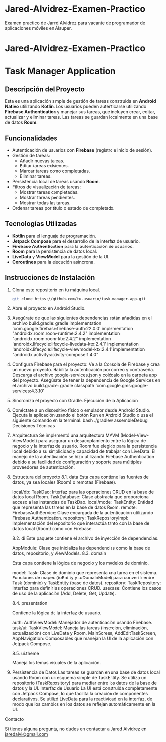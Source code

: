 # Jared-Alvidrez-Examen-Practico
Examen practico de Jared Alvidrez para vacante de programador de aplicaciones móviles en Alsuper. 
# Jared-Alvidrez-Examen-Practico
# Task Manager Application

## Descripción del Proyecto

Esta es una aplicación simple de gestión de tareas construida en **Android Nativo** utilizando **Kotlin**. Los usuarios pueden autenticarse utilizando **Firebase Authentication** y manejar sus tareas, que incluyen crear, editar, actualizar y eliminar tareas. Las tareas se guardan localmente en una base de datos **Room**.

## Funcionalidades

- Autenticación de usuarios con **Firebase** (registro e inicio de sesión).
- Gestión de tareas:
  - Añadir nuevas tareas.
  - Editar tareas existentes.
  - Marcar tareas como completadas.
  - Eliminar tareas.
- Persistencia local de tareas usando **Room**.
- Filtros de visualización de tareas:
  - Mostrar tareas completadas.
  - Mostrar tareas pendientes.
  - Mostrar todas las tareas.
- Ordenar tareas por título o estado de completado.

## Tecnologías Utilizadas

- **Kotlin** para el lenguaje de programación.
- **Jetpack Compose** para el desarrollo de la interfaz de usuario.
- **Firebase Authentication** para la autenticación de usuarios.
- **Room** para la persistencia de datos local.
- **LiveData** y **ViewModel** para la gestión de la UI.
- **Coroutines** para la ejecución asíncrona.

## Instrucciones de Instalación

1. Clona este repositorio en tu máquina local.
   ```bash
   git clone https://github.com/tu-usuario/task-manager-app.git
2. Abre el proyecto en Android Studio.
3. Asegúrate de que las siguientes dependencias están añadidas en el archivo build.gradle:
gradle
implementation 'com.google.firebase:firebase-auth:22.0.0'
implementation "androidx.room:room-runtime:2.4.2"
implementation "androidx.room:room-ktx:2.4.2"
implementation 'androidx.lifecycle:lifecycle-livedata-ktx:2.4.1'
implementation 'androidx.lifecycle:lifecycle-viewmodel-ktx:2.4.1'
implementation "androidx.activity:activity-compose:1.4.0"

4. Configura Firebase para el proyecto:
Ve a la Consola de Firebase y crea un nuevo proyecto.
Habilita la autenticación por correo y contraseña.
Descarga el archivo google-services.json y colócalo en la carpeta app del proyecto.
Asegúrate de tener la dependencia de Google Services en el archivo build.gradle:
gradle
classpath 'com.google.gms:google-services:4.3.10'

5. Sincroniza el proyecto con Gradle.
Ejecución de la Aplicación

6. Conéctate a un dispositivo físico o emulador desde Android Studio.
Ejecuta la aplicación usando el botón Run en Android Studio o usa el siguiente comando en la terminal:
bash
./gradlew assembleDebug
Decisiones Técnicas

7. Arquitectura
Se implementó una arquitectura MVVM (Model-View-ViewModel) para asegurar un desacoplamiento entre la lógica de negocio y la interfaz de usuario.
Room fue elegido para la persistencia local debido a su simplicidad y capacidad de trabajar con LiveData.
El manejo de la autenticación se hizo utilizando Firebase Authentication debido a su facilidad de configuración y soporte para múltiples proveedores de autenticación.

8. Estructura del proyecto
   8.1. data
    Esta capa contiene las fuentes de datos, ya sea locales (Room) o remotas (Firebase).
    
    local/db:
    TaskDao: Interfaz para las operaciones CRUD en la base de datos local Room.
    TaskDatabase: Clase abstracta que proporciona acceso a las instancias de TaskDao.
    local/model:
    TaskEntity: Entidad que representa las tareas en la base de datos Room.
    remote:
    FirebaseAuthService: Clase encargada de la autenticación utilizando Firebase Authentication.
    repository:
    TaskRepositoryImpl: Implementación del repositorio que interactúa tanto con la base de datos local (Room) como con Firebase.

   8.2. di 
    Este paquete contiene el archivo de inyección de dependencias.
    
    AppModule: Clase que inicializa las dependencias como la base de datos, repositorio, y ViewModels.
   8.3. domain
    
    Esta capa contiene la lógica de negocio y los modelos de dominio.
    
    model:
    Task: Clase de dominio que representa una tarea en el sistema.
    Funciones de mapeo (toEntity y toDomainModel) para convertir entre Task (dominio) y TaskEntity (base de datos).
    repository:
    TaskRepository: Interfaz para definir las operaciones CRUD.
    usecase:
    Contiene los casos de uso de la aplicación (Add, Delete, Get, Update).

   8.4. presentation
    
    Contiene la lógica de la interfaz de usuario.
    
    auth:
    AuthViewModel: Manejador de autenticación usando Firebase.
    task/ui:
    TaskViewModel: Maneja las tareas (inserción, eliminación, actualización) con LiveData y Room.
    MainScreen, AddEditTaskScreen, AppNavigation: Composables que manejan la UI de la aplicación con Jetpack Compose.

   8.5. ui.theme
    
    Maneja los temas visuales de la aplicación.

10. Persistencia de Datos
Las tareas se guardan en una base de datos local usando Room con un esquema simple de TaskEntity.
Se utiliza un repositorio (TaskRepository) para mediar entre los datos de la base de datos y la UI.
Interfaz de Usuario
La UI está construida completamente con Jetpack Compose, lo que facilita la creación de componentes declarativos.
Se utilizó LiveData para la reactividad en la interfaz, de modo que los cambios en los datos se reflejan automáticamente en la UI.

Contacto

Si tienes alguna pregunta, no dudes en contactar a Jared Alvidrez en jaredalvi@gmail.com
